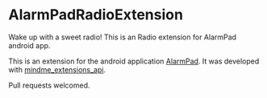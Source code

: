 AlarmPadRadioExtension
======================

Wake up with a sweet radio!
This is an Radio extension for AlarmPad android app. 

This is an extension for the android application <a href="https://play.google.com/store/apps/details?id=com.mindmeapp.alarmpad">AlarmPad</a>.
It was developed with <a href="https://github.com/riclage/mindme_extensions_api">mindme_extensions_api</a>.

Pull requests welcomed.
